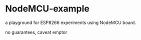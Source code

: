 # NodeMCU-example
a playground for ESP8266 experiments using NodeMCU board.

no guarantees, caveat emptor
